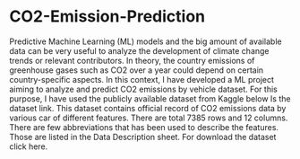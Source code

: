 # CO2-Emission-Prediction

Predictive Machine Learning (ML) models and the big amount of available data can be very useful to analyze the development of climate change trends or relevant contributors. In theory, the country emissions of greenhouse gases such as CO2 over a year could depend on certain country-specific aspects. In this context, I have developed a ML project aiming to analyze and predict CO2 emissions by vehicle dataset.
For this purpose, I have used the publicly available dataset from Kaggle below Is the dataset link.
This dataset contains official record of CO2 emissions data by various car of different features.
There are total 7385 rows and 12 columns. There are few abbreviations that has been used to describe the features. Those are listed in the Data Description sheet.
For download the dataset click here.
